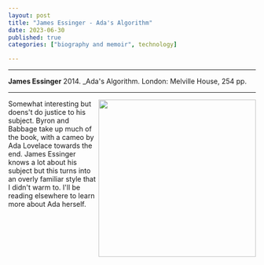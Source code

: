 ```yaml
---
layout: post
title: "James Essinger - Ada's Algorithm"
date: 2023-06-30
published: true
categories: ["biography and memoir", technology]

---
```



***
<b>James Essinger</b> 2014. _Ada's Algorithm. London: Melville House, 254  pp.

***
<img align="right" width="320" src="https://www.jamesessinger.com/images/adas-algorithm.jpg" alt="">   
Somewhat interesting but doens't do justice to his subject.  Byron and Babbage take up much of the book, with a cameo by Ada Lovelace towards the end.  James Essinger knows a lot about his subject but this turns into an overly familiar style that I didn't warm to.  I'll be reading elsewhere to learn more about Ada herself.
